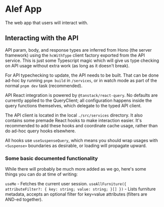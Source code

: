 # Alef App

The web app that users will interact with.

## Interacting with the API

API param, body, and response types are inferred from Hono (the server framework) using the `hcWithType` client factory exported from the API service. This is just some Typescript magic which will give us type checking on API usage without extra work (as long as it doesn't break).

For API typechecking to update, the API needs to be built. That can be done ad-hoc by running `pnpm build` in `/services`, or in watch mode as part of the normal `pnpm dev` task (recommended).

API React integration is powered by `@tanstack/react-query`. No defaults are currently applied to the QueryClient; all configuration happens inside the query functions themselves, which delegate to the typed API client.

The API client is located in the local `./src/services` directory. It also contains some premade React hooks to make interaction easier. It's recommended to add these hooks and coordinate cache usage, rather than do ad-hoc query hooks elsewhere.

All hooks use `useSuspenseQuery`, which means you should wrap usages with `<Suspense>` boundaries as desirable, or loading will propagate upward.

### Some basic documented functionality

While there will probably be much more added as we go, here's some things you can do at time of writing:

`useMe` - Fetches the current user session.
`useAllFurniture({ attributeFilter?: { key: string; value: string; }[] })` - Lists furniture metadata, accepts an optional filter for key=value attributes (filters are AND-ed together).
